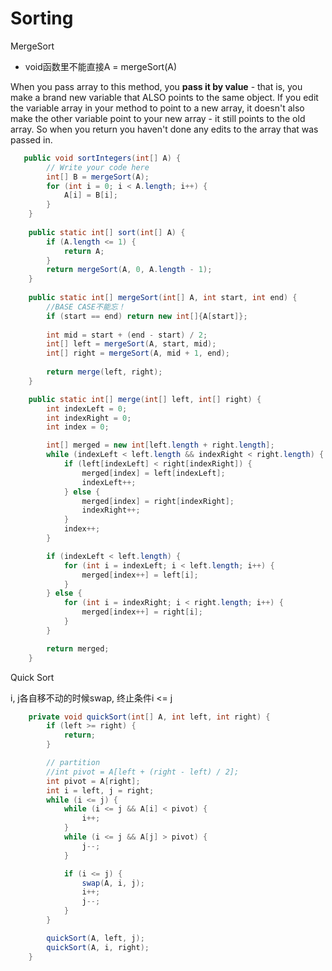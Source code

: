 # Sorting

MergeSort

* void函数里不能直接A = mergeSort(A)

When you pass array to this method, you **pass it by value** - that is, you make a brand new variable that ALSO points to the same object. If you edit the variable array in your method to point to a new array, it doesn't also make the other variable point to your new array - it still points to the old array. So when you return you haven't done any edits to the array that was passed in.



```java
   public void sortIntegers(int[] A) {
        // Write your code here
        int[] B = mergeSort(A);
        for (int i = 0; i < A.length; i++) {
            A[i] = B[i];
        }
    }
    
    public static int[] sort(int[] A) {
        if (A.length <= 1) {
            return A;
        }
        return mergeSort(A, 0, A.length - 1);
    }
    
    public static int[] mergeSort(int[] A, int start, int end) {
        //BASE CASE不能忘！
        if (start == end) return new int[]{A[start]};
        
        int mid = start + (end - start) / 2;
        int[] left = mergeSort(A, start, mid);
        int[] right = mergeSort(A, mid + 1, end);
        
        return merge(left, right);
    }

    public static int[] merge(int[] left, int[] right) {
        int indexLeft = 0;
        int indexRight = 0;
        int index = 0;

        int[] merged = new int[left.length + right.length];
        while (indexLeft < left.length && indexRight < right.length) {
            if (left[indexLeft] < right[indexRight]) {
                merged[index] = left[indexLeft];
                indexLeft++;
            } else {
                merged[index] = right[indexRight];
                indexRight++;
            }
            index++;
        }

        if (indexLeft < left.length) {
            for (int i = indexLeft; i < left.length; i++) {
                merged[index++] = left[i];
            }
        } else {
            for (int i = indexRight; i < right.length; i++) {
                merged[index++] = right[i];
            }
        }

        return merged;
    }
```


Quick Sort

i, j各自移不动的时候swap, 终止条件i <= j

```java
    private void quickSort(int[] A, int left, int right) {
        if (left >= right) {
            return;
        }

        // partition
        //int pivot = A[left + (right - left) / 2];
        int pivot = A[right];
        int i = left, j = right;
        while (i <= j) {
            while (i <= j && A[i] < pivot) {
                i++;
            }
            while (i <= j && A[j] > pivot) {
                j--;
            }

            if (i <= j) {
                swap(A, i, j);
                i++;
                j--;
            }
        }

        quickSort(A, left, j);
        quickSort(A, i, right);
    }
```